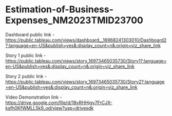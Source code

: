 # Estimation-of-Business-Expenses_NM2023TMID23700
Dashboard public link -https://public.tableau.com/views/dashboard__16968241303010/Dashboard2?:language=en-US&publish=yes&:display_count=n&:origin=viz_share_link 

Story 1 public link - https://public.tableau.com/views/story_16973465035730/Story1?:language=en-US&publish=yes&:display_count=n&:origin=viz_share_link

Story 2 public link - https://public.tableau.com/views/story_16973465035730/Story2?:language=en-US&publish=yes&:display_count=n&:origin=viz_share_link

Video Demonstration link -  https://drive.google.com/file/d/18vRHHjgy7FrCJX-ksfh0KfWMLL5k9_od/view?usp=drivesdk
